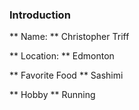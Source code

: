 ### Introduction ###

** Name: **
Christopher Triff

** Location: **
Edmonton

** Favorite Food **
Sashimi

** Hobby **
Running
